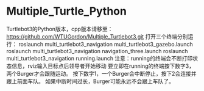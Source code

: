 # Multiple_Turtle_Python
Turtlebot3的Python版本，cpp版本请移至：https://github.com/WTUGordon/Multiple_Turtlebot3.git
打开三个终端分别运行：
roslaunch multi_turtlebot3_navigation multi_turtlebot3_gazebo.launch
roslaunch multi_turtlebot3_navigation navigation_three.launch
roslaunch multi_turtlebot3_navigation running.launch
注意：running的终端会不断打印状态信息，rviz输入目标点后领导者开始移动
要立即在running的终端按下数字3，两个Burger才会跟随运动。
按下数字1，一个Burger会中断停止，按下2会连接并跟上前面车队。
如果中断时间过长，Burger可能永远不会跟上车队了。